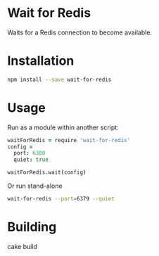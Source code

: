 
Wait for Redis
===========

Waits for a Redis connection to become available.

Installation
============

```bash
npm install --save wait-for-redis
```

Usage
=====

Run as a module within another script:

```coffeescript
waitForRedis = require 'wait-for-redis'
config =
  port: 6380
  quiet: true

waitForRedis.wait(config)
```
      

Or run stand-alone

```bash
wait-for-redis --port=6379 --quiet
```

Building
============

cake build


